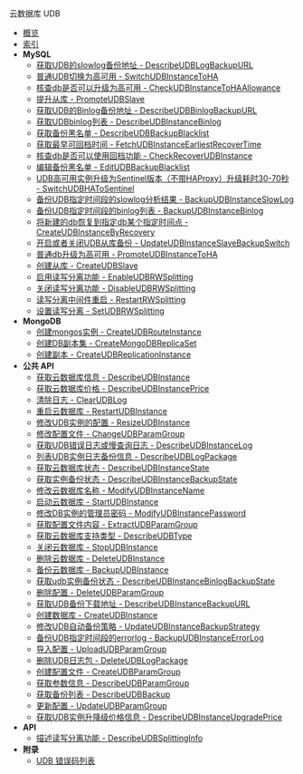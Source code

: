 <div class="sidebar_title icon__udb">云数据库 UDB</div>

- [概览](api/udb-api/README.md)
- [索引](api/udb-api/index.md)
- **MySQL**
    - [获取UDB的slowlog备份地址 - DescribeUDBLogBackupURL](api/udb-api/describe_udb_log_backup_url)
    - [普通UDB切换为高可用 - SwitchUDBInstanceToHA](api/udb-api/switch_udb_instance_to_ha)
    - [核查db是否可以升级为高可用 - CheckUDBInstanceToHAAllowance](api/udb-api/check_udb_instance_to_ha_allowance)
    - [提升从库 - PromoteUDBSlave](api/udb-api/promote_udb_slave)
    - [获取UDB的Binlog备份地址 - DescribeUDBBinlogBackupURL](api/udb-api/describe_udb_binlog_backup_url)
    - [获取UDBbinlog列表 - DescribeUDBInstanceBinlog](api/udb-api/describe_udb_instance_binlog)
    - [获取备份黑名单 - DescribeUDBBackupBlacklist](api/udb-api/describe_udb_backup_blacklist)
    - [获取最早可回档时间 - FetchUDBInstanceEarliestRecoverTime](api/udb-api/fetch_udb_instance_earliest_recover_time)
    - [核查db是否可以使用回档功能 - CheckRecoverUDBInstance](api/udb-api/check_recover_udb_instance)
    - [编辑备份黑名单 - EditUDBBackupBlacklist](api/udb-api/edit_udb_backup_blacklist)
    - [UDB高可用实例升级为Sentinel版本（不带HAProxy）升级耗时30-70秒 - SwitchUDBHAToSentinel](api/udb-api/switch_udb_ha_to_sentinel)
    - [备份UDB指定时间段的slowlog分析结果 - BackupUDBInstanceSlowLog](api/udb-api/backup_udb_instance_slow_log)
    - [备份UDB指定时间段的binlog列表 - BackupUDBInstanceBinlog](api/udb-api/backup_udb_instance_binlog)
    - [将新建的db恢复到指定db某个指定时间点 - CreateUDBInstanceByRecovery](api/udb-api/create_udb_instance_by_recovery)
    - [开启或者关闭UDB从库备份 - UpdateUDBInstanceSlaveBackupSwitch](api/udb-api/update_udb_instance_slave_backup_switch)
    - [普通db升级为高可用 - PromoteUDBInstanceToHA](api/udb-api/promote_udb_instance_to_ha)
    - [创建从库 - CreateUDBSlave](api/udb-api/create_udb_slave)
    - [启用读写分离功能 - EnableUDBRWSplitting](api/udb-api/enable_udb_rw_splitting)
    - [关闭读写分离功能 - DisableUDBRWSplitting](api/udb-api/disable_udb_rw_splitting)
    - [读写分离中间件重启 - RestartRWSplitting](api/udb-api/restart_rw_splitting)
    - [设置读写分离 - SetUDBRWSplitting](api/udb-api/set_udb_rw_splitting)
- **MongoDB**
    - [创建mongos实例 - CreateUDBRouteInstance](api/udb-api/create_udb_route_instance)
    - [创建DB副本集 - CreateMongoDBReplicaSet](api/udb-api/create_mongo_db_replica_set)
    - [创建副本 - CreateUDBReplicationInstance](api/udb-api/create_udb_replication_instance)
- **公共 API**
    - [获取云数据库信息 - DescribeUDBInstance](api/udb-api/describe_udb_instance)
    - [获取云数据库价格 - DescribeUDBInstancePrice](api/udb-api/describe_udb_instance_price)
    - [清除日志 - ClearUDBLog](api/udb-api/clear_udb_log)
    - [重启云数据库 - RestartUDBInstance](api/udb-api/restart_udb_instance)
    - [修改UDB实例的配置 - ResizeUDBInstance](api/udb-api/resize_udb_instance)
    - [修改配置文件 - ChangeUDBParamGroup](api/udb-api/change_udb_param_group)
    - [获取UDB错误日志或慢查询日志 - DescribeUDBInstanceLog](api/udb-api/describe_udb_instance_log)
    - [列表UDB实例日志备份信息 - DescribeUDBLogPackage](api/udb-api/describe_udb_log_package)
    - [获取云数据库状态 - DescribeUDBInstanceState](api/udb-api/describe_udb_instance_state)
    - [获取实例备份状态 - DescribeUDBInstanceBackupState](api/udb-api/describe_udb_instance_backup_state)
    - [修改云数据库名称 - ModifyUDBInstanceName](api/udb-api/modify_udb_instance_name)
    - [启动云数据库 - StartUDBInstance](api/udb-api/start_udb_instance)
    - [修改DB实例的管理员密码 - ModifyUDBInstancePassword](api/udb-api/modify_udb_instance_password)
    - [获取配置文件内容 - ExtractUDBParamGroup](api/udb-api/extract_udb_param_group)
    - [获取云数据库支持类型 - DescribeUDBType](api/udb-api/describe_udb_type)
    - [关闭云数据库 - StopUDBInstance](api/udb-api/stop_udb_instance)
    - [删除云数据库 - DeleteUDBInstance](api/udb-api/delete_udb_instance)
    - [备份云数据库 - BackupUDBInstance](api/udb-api/backup_udb_instance)
    - [获取udb实例备份状态 - DescribeUDBInstanceBinlogBackupState](api/udb-api/describe_udb_instance_binlog_backup_state)
    - [删除配置 - DeleteUDBParamGroup](api/udb-api/delete_udb_param_group)
    - [获取UDB备份下载地址 - DescribeUDBInstanceBackupURL](api/udb-api/describe_udb_instance_backup_url)
    - [创建数据库 - CreateUDBInstance](api/udb-api/create_udb_instance)
    - [修改UDB自动备份策略 - UpdateUDBInstanceBackupStrategy](api/udb-api/update_udb_instance_backup_strategy)
    - [备份UDB指定时间段的errorlog - BackupUDBInstanceErrorLog](api/udb-api/backup_udb_instance_error_log)
    - [导入配置 - UploadUDBParamGroup](api/udb-api/upload_udb_param_group)
    - [删除UDB日志包 - DeleteUDBLogPackage](api/udb-api/delete_udb_log_package)
    - [创建配置文件 - CreateUDBParamGroup](api/udb-api/create_udb_param_group)
    - [获取参数信息 - DescribeUDBParamGroup](api/udb-api/describe_udb_param_group)
    - [获取备份列表 - DescribeUDBBackup](api/udb-api/describe_udb_backup)
    - [更新配置 - UpdateUDBParamGroup](api/udb-api/update_udb_param_group)
    - [获取UDB实例升降级价格信息 - DescribeUDBInstanceUpgradePrice](api/udb-api/describe_udb_instance_upgrade_price)
- **API**
    - [描述读写分离功能 - DescribeUDBSplittingInfo](api/udb-api/describe_udb_splitting_info)
- **附录**
  - [UDB 错误码列表](api/udb-api/error_code)
